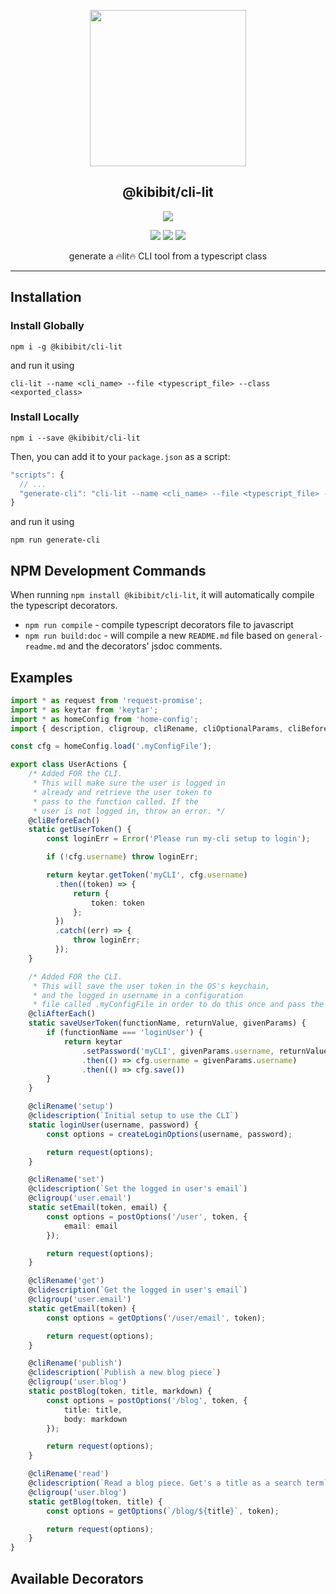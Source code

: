 <p align="center">
  <a href="https://www.npmjs.com/package/@kibibit/cli-lit" target="blank"><img src="http://kibibit.io/kibibit-assets/lit.svg" width="250" ></a>
  <h2 align="center">
    @kibibit/cli-lit
  </h2>
</p>
<p align="center">
  <a href="https://www.npmjs.com/package/@kibibit/cli-lit"><img src="https://img.shields.io/npm/v/@kibibit/cli-lit.svg?logo=npm&color=CB3837&style=for-the-badge"></a>
</p>
<p align="center">
  <!-- <a href="https://github.com/semantic-release/semantic-release"><img src="https://img.shields.io/badge/%20%20%F0%9F%93%A6%F0%9F%9A%80-semantic--release-e10079.svg"></a> -->
  <a href="https://greenkeeper.io/"><img src="https://img.shields.io/badge/greenkeeper-enabled-brightgreen.svg"></a>
  <!-- <a href="https://travis-ci.org/Kibibit/cli-lit"><img src="https://travis-ci.org/Kibibit/cli-lit.svg?branch=master"></a>
  <a href="https://coveralls.io/github/Kibibit/cli-lit?branch=master"><img src="https://coveralls.io/repos/github/Kibibit/cli-lit/badge.svg?branch=master"></a> -->
  <a href="#contributors"><img src="https://img.shields.io/badge/all_contributors-1-orange.svg"></a>
  <a href="https://salt.bountysource.com/teams/kibibit"><img src="https://img.shields.io/endpoint.svg?url=https://monthly-salt.now.sh&style=flat-square"></a>
</p>
<p align="center">
  generate a 🔥lit🔥 CLI tool from a typescript class
</p>
<hr>

## Installation

### Install Globally
```
npm i -g @kibibit/cli-lit 
```
and run it using
```
cli-lit --name <cli_name> --file <typescript_file> --class <exported_class>
```

### Install Locally
```
npm i --save @kibibit/cli-lit
```
Then, you can add it to your `package.json` as a script:
```javascript
"scripts": {
  // ...
  "generate-cli": "cli-lit --name <cli_name> --file <typescript_file> --class <exported_class>"
}
```
and run it using
```
npm run generate-cli
```

## NPM Development Commands

When running `npm install @kibibit/cli-lit`, it will automatically compile
the typescript decorators.

- `npm run compile` - compile typescript decorators file to javascript
- `npm run build:doc` - will compile a new `README.md` file based on `general-readme.md` and the decorators' jsdoc comments.

## Examples

```typescript
import * as request from 'request-promise';
import * as keytar from 'keytar';
import * as homeConfig from 'home-config';
import { description, cligroup, cliRename, cliOptionalParams, cliBeforeEach } from '@kibibit/cli-lit';

const cfg = homeConfig.load('.myConfigFile');

export class UserActions {
    /* Added FOR the CLI.
     * This will make sure the user is logged in
     * already and retrieve the user token to
     * pass to the function called. If the
     * user is not logged in, throw an error. */
    @cliBeforeEach()
    static getUserToken() {
        const loginErr = Error('Please run my-cli setup to login');

        if (!cfg.username) throw loginErr;

        return keytar.getToken('myCLI', cfg.username)
          .then((token) => {
              return {
                  token: token
              };
          })
          .catch((err) => {
              throw loginErr;
          });
    }

    /* Added FOR the CLI.
     * This will save the user token in the OS's keychain,
     * and the logged in username in a configuration
     * file called .myConfigFile in order to do this once and pass the token using the getUserToken function */
    @cliAfterEach()
    static saveUserToken(functionName, returnValue, givenParams) {
        if (functionName === 'loginUser') {
            return keytar
                .setPassword('myCLI', givenParams.username, returnValue)
                .then(() => cfg.username = givenParams.username)
                .then(() => cfg.save())
        }
    }

    @cliRename('setup')
    @clidescription(`Initial setup to use the CLI`)
    static loginUser(username, password) {
        const options = createLoginOptions(username, password);

        return request(options);
    }

    @cliRename('set')
    @clidescription(`Set the logged in user's email`)
    @cligroup('user.email')
    static setEmail(token, email) {
        const options = postOptions('/user', token, {
            email: email
        });

        return request(options);
    }

    @cliRename('get')
    @clidescription(`Get the logged in user's email`)
    @cligroup('user.email')
    static getEmail(token) {
        const options = getOptions('/user/email', token);

        return request(options);
    }

    @cliRename('publish')
    @clidescription(`Publish a new blog piece`)
    @cligroup('user.blog')
    static postBlog(token, title, markdown) {
        const options = postOptions('/blog', token, {
            title: title,
            body: markdown
        });

        return request(options);
    }

    @cliRename('read')
    @clidescription(`Read a blog piece. Get's a title as a search term`)
    @cligroup('user.blog')
    static getBlog(token, title) {
        const options = getOptions(`/blog/${title}`, token);

        return request(options);
    }
}
```

## Available Decorators
